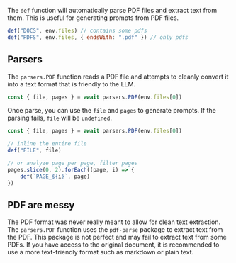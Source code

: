 
The `def` function will automatically parse PDF files and extract text from them. This is useful for generating prompts from PDF files.

```javascript
def("DOCS", env.files) // contains some pdfs
def("PDFS", env.files, { endsWith: ".pdf" }) // only pdfs
```

## Parsers

The `parsers.PDF` function reads a PDF file and attempts to cleanly convert it into a text format
that is friendly to the LLM.

```js
const { file, pages } = await parsers.PDF(env.files[0])
```

Once parse, you can use the `file` and `pages` to generate prompts. If the parsing fails, `file` will be `undefined`.

```js
const { file, pages } = await parsers.PDF(env.files[0])

// inline the entire file
def("FILE", file)

// or analyze page per page, filter pages
pages.slice(0, 2).forEach((page, i) => {
    def(`PAGE_${i}`, page)
})
```

## PDF are messy

The PDF format was never really meant to allow for clean text extraction. The `parsers.PDF` function uses the `pdf-parse` package to extract text from the PDF. This package is not perfect and may fail to extract text from some PDFs. If you have access to the original document, it is recommended to use a more text-friendly format such as markdown or plain text.
